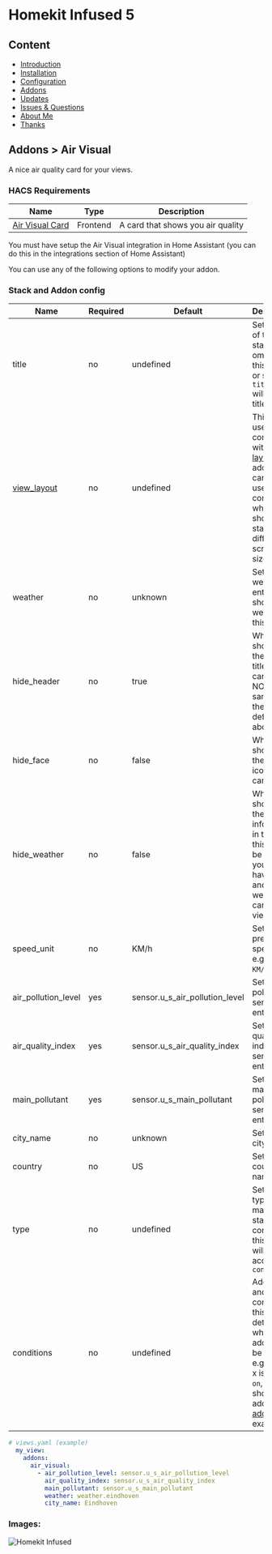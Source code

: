 # Homekit Infused 5

## Content
- [Introduction](../index.md)
- [Installation](../installation.md)
- [Configuration](../configuration.md)
- [Addons](../addons.md)
- [Updates](../updates.md)
- [Issues & Questions](../issues.md)
- [About Me](../about.md)
- [Thanks](../thanks.md)

## Addons > Air Visual

A nice air quality card for your views.

### HACS Requirements

| Name | Type  | Description |
|----------------------------------|-------------|---------------------------------------------------------------------------------------------------------------------------------------------------------------------------------------------------------|
| [Air Visual Card](https://github.com/dnguyen800/air-visual-card) | Frontend | A card that shows you air quality |

You must have setup the Air Visual integration in Home Assistant (you can do this in the integrations section of Home Assistant)

You can use any of the following options to modify your addon.

### Stack and Addon config

| Name | Required | Default | Description |
|----------------------------------|-------------|----------------------|-----------------------------------------------------------------------------------------------------------------------------------------------------------------------------------|
| title | no | undefined | Set the title of the stack, ommitting this line will or setting `title: hide` will hide the title |
| [view_layout](layout.md#view-layout) | no | undefined | This is best used in conjunction with the [layout](layout.md#view-layout) addon, but can also be used to control whether to show this stack on different screen sizes. |
| weather | no | unknown | Setup a weather entity to show the weather in this card |
| hide_header | no | true | Whether to show/hide the header title of this card (this is NOT the same as the title defined above) |
| hide_face | no | false | Whether to show/hide the face icon in the card |
| hide_weather | no | false | Whether to show/hide the weather information in the card, this might be useful if you already have another weather card on that view |
| speed_unit | no | KM/h | Set your prefered speed unit e.g. `MP/s`, `KM/s` or `MP/h` |
| air_pollution_level | yes | sensor.u_s_air_pollution_level | Set the air pollution sensor entity |
| air_quality_index | yes | sensor.u_s_air_quality_index | Set the air quality index sensor entity |
| main_pollutant | yes | sensor.u_s_main_pollutant | Set the main pollutant sensor entity |
| city_name | no | unknown | Set your city name |
| country | no | US | Set your country name |
| type | no | undefined | Setting a type can make the stack condtional, this option will ONLY accept `conditional` |
| conditions | no | undefined | Add entities and conditions, this will determine when this addon will be shown, e.g. if entity x is turned `on`, then show this addon (see [addons](../addons.md) for examples |


```yaml
# views.yaml (example)
  my_view:
    addons:
      air_visual:
        - air_pollution_level: sensor.u_s_air_pollution_level
          air_quality_index: sensor.u_s_air_quality_index
          main_pollutant: sensor.u_s_main_pollutant
          weather: weather.eindhoven
          city_name: Eindhoven
```

### Images:

![Homekit Infused](../images/hki-air-visual.png)
